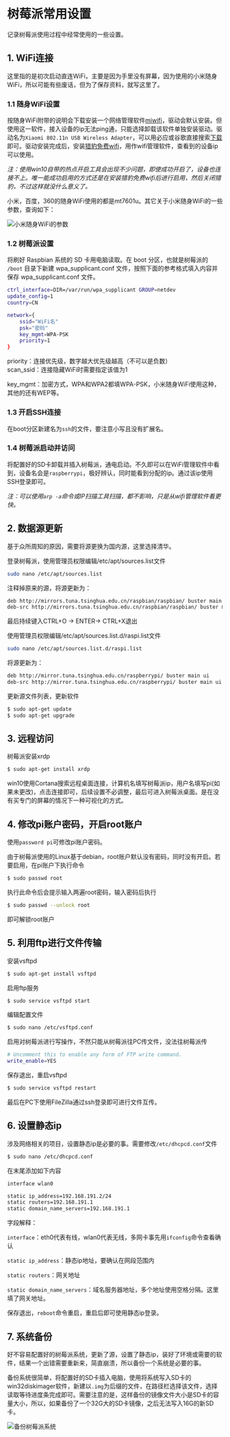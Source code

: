 # 树莓派常用设置


记录树莓派使用过程中经常使用的一些设置。

## 1. WiFi连接

这里指的是初次启动直连WiFi，主要是因为手里没有屏幕，因为使用的小米随身WiFi，所以可能有些废话，但为了保存资料，就写这里了。

### 1.1 随身WiFi设置

按随身WiFi附带的说明会下载安装一个网络管理软件[miwifi](http://www.miwifi.com/miwifi_download.html)，驱动会默认安装。但使用这一软件，接入设备的ip无法ping通，只能选择卸载该软件单独安装驱动。驱动名为`Xiaomi 802.11n USB Wireless Adapter`，可以用必应或谷歌直接搜索[下载](https://www.driverscape.com/download/xiaomi-802.11n-usb-wireless-adapter)即可。驱动安装完成后，安装[猎豹免费wifi](http://wifi.liebao.cn/)，用作wifi管理软件，查看到的设备ip可以使用。

*注：使用win10自带的热点开启工具会出现不少问题，即使成功开启了，设备也连接不上。唯一能成功启用的方式还是在安装猎豹免费wifi后进行启用，然后关闭猎豹，不过这样就没什么意义了。*

小米，百度，360的随身WiFi使用的都是mt7601u。其它关于小米随身WiFi的一些参数，查询如下：

![小米随身WiFi的参数](https://s2.ax1x.com/2020/02/19/3AL0zV.png)

### 1.2 树莓派设置

将刷好 Raspbian 系统的 SD 卡用电脑读取。在 boot 分区，也就是树莓派的 `/boot` 目录下新建 wpa_supplicant.conf 文件，按照下面的参考格式填入内容并保存 wpa_supplicant.conf 文件。

```bash
ctrl_interface=DIR=/var/run/wpa_supplicant GROUP=netdev
update_config=1
country=CN

network={
    ssid="WiFi名"
    psk="密码"
    key_mgmt=WPA-PSK
    priority=1
}
```

priority：连接优先级，数字越大优先级越高（不可以是负数）  
scan_ssid：连接隐藏WiFi时需要指定该值为1  

key_mgmt：加密方式，WPA和WPA2都填WPA-PSK，小米随身WiFi使用这种，其他的还有WEP等。

### 1.3 开启SSH连接

在boot分区新建名为`ssh`的文件，要注意小写且没有扩展名。

### 1.4 树莓派启动并访问

将配置好的SD卡卸载并插入树莓派，通电启动。不久即可以在WiFi管理软件中看到，设备名会是`raspberrypi`，极好辨认，同时能看到分配的ip。通过该ip使用SSH登录即可。

*注：可以使用`arp -a`命令或IP扫描工具扫描，都不影响，只是从wifi管理软件看更快。*

## 2. 数据源更新

基于众所周知的原因，需要将源更换为国内源，这里选择清华。

登录树莓派，使用管理员权限编辑/etc/apt/sources.list文件

```bash
sudo nano /etc/apt/sources.list
```

注释掉原来的源，将源更新为：

```bash
deb http://mirrors.tuna.tsinghua.edu.cn/raspbian/raspbian/ buster main contrib non-free rpi
deb-src http://mirrors.tuna.tsinghua.edu.cn/raspbian/raspbian/ buster main contrib non-free rpi
```

最后持续键入CTRL+O  -> ENTER-> CTRL+X退出

使用管理员权限编辑/etc/apt/sources.list.d/raspi.list文件

```bash
sudo nano /etc/apt/sources.list.d/raspi.list
```

将源更新为：

```bash
deb http://mirror.tuna.tsinghua.edu.cn/raspberrypi/ buster main ui
deb-src http://mirror.tuna.tsinghua.edu.cn/raspberrypi/ buster main ui
```

更新源文件列表，更新软件

```bash
$ sudo apt-get update
$ sudo apt-get upgrade
```

## 3. 远程访问

树莓派安装xrdp

```bash
$ sudo apt-get install xrdp
```

win10使用Cortana搜索远程桌面连接，计算机名填写树莓派ip，用户名填写pi(如果未更改)，点击连接即可，后续设置不必调整，最后可进入树莓派桌面。是在没有买专门的屏幕的情况下一种可视化的方式。

## 4. 修改pi账户密码，开启root账户

使用`password pi`可修改pi账户密码。

由于树莓派使用的Linux基于debian，root账户默认没有密码，同时没有开启。若要启用，在pi账户下执行命令

```bash
$ sudo passwd root
```

执行此命令后会提示输入两遍root密码，输入密码后执行

```bash
$ sudo passwd --unlock root
```

即可解锁root账户

## 5. 利用ftp进行文件传输

安装vsftpd

```bash
$ sudo apt-get install vsftpd
```

启用ftp服务

```bash
$ sudo service vsftpd start
```

编辑配置文件

```bash
$ sudo nano /etc/vsftpd.conf
```

启用对树莓派进行写操作，不然只能从树莓派往PC传文件，没法往树莓派传

```bash
# Uncomment this to enable any form of FTP write command.
write_enable=YES
```

保存退出，重启vsftpd

```bash
$ sudo service vsftpd restart
```

最后在PC下使用FileZilla通过ssh登录即可进行文件互传。

## 6. 设置静态ip

涉及网络相关的项目，设置静态ip是必要的事。需要修改`/etc/dhcpcd.conf`文件

```bash
$ sudo nano /etc/dhcpcd.conf
```

在末尾添加如下内容

```bash
interface wlan0

static ip_address=192.168.191.2/24
static routers=192.168.191.1
static domain_name_servers=192.168.191.1
```

字段解释：

`interface`：eth0代表有线，wlan0代表无线，多网卡事先用`ifconfig`命令查看确认

`static ip_address`：静态ip地址，要确认在网段范围内

`static routers`：网关地址

`static domain_name_servers`：域名服务器地址，多个地址使用空格分隔。这里填了网关地址。

保存退出，`reboot`命令重启，重启后即可使用静态ip登录。

## 7. 系统备份

好不容易配置好的树莓派系统，更新了源，设置了静态ip，装好了环境或需要的软件，结果一个出错需要重新来，简直崩溃，所以备份一个系统是必要的事。

备份系统很简单，将配置好的SD卡插入电脑，使用将系统写入SD卡的win32diskimager软件，新建以`.img`为后缀的文件，在路径栏选择该文件，选择读取等待进度条完成即可。需要注意的是，这样备份的镜像文件大小是SD卡的容量大小，所以，如果备份了一个32G大的SD卡镜像，之后无法写入16G的新SD卡。

![备份树莓派系统](https://s2.ax1x.com/2020/02/19/3AL6Z4.png)
